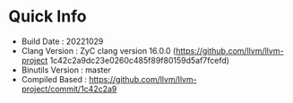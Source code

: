 # Quick Info
* Build Date : 20221029
* Clang Version : ZyC clang version 16.0.0 (https://github.com/llvm/llvm-project 1c42c2a9dc23e0260c485f89f80159d5af7fcefd)
* Binutils Version : master
* Compiled Based : https://github.com/llvm/llvm-project/commit/1c42c2a9

